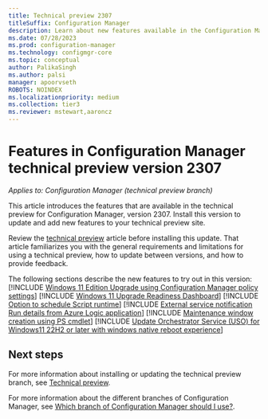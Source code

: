 ```yaml
---
title: Technical preview 2307
titleSuffix: Configuration Manager
description: Learn about new features available in the Configuration Manager technical preview branch version 2307.
ms.date: 07/28/2023
ms.prod: configuration-manager
ms.technology: configmgr-core
ms.topic: conceptual
author: PalikaSingh
ms.author: palsi
manager: apoorvseth
ROBOTS: NOINDEX
ms.localizationpriority: medium
ms.collection: tier3
ms.reviewer: mstewart,aaroncz 
---
```


# Features in Configuration Manager technical preview version 2307

*Applies to: Configuration Manager (technical preview branch)*

This article introduces the features that are available in the technical preview for Configuration Manager, version 2307. Install this version to update and add new features to your technical preview site.<!-- baseline only statement: When you install a new technical preview site, this release is also available as a baseline version.-->

Review the [technical preview](../technical-preview.md) article before installing this update. That article familiarizes you with the general requirements and limitations for using a technical preview, how to update between versions, and how to provide feedback.

The following sections describe the new features to try out in this version:
[!INCLUDE [Windows 11 Edition Upgrade using Configuration Manager policy settings](includes/2307/17668419.md)]
[!INCLUDE [Windows 11 Upgrade Readiness Dashboard](includes/2307/17668425.md)]
[!INCLUDE [Option to schedule Script runtime](includes/2307/17668435.md)]
[!INCLUDE [External service notification Run details from Azure Logic application](includes/2307/17668438.md)]
[!INCLUDE [Maintenance window creation using PS cmdlet](includes/2307/17686942.md)]
[!INCLUDE [Update Orchestrator Service (USO) for Windows11 22H2 or later with windows native reboot experience](includes/2307/4316341.md)]

## Next steps

For more information about installing or updating the technical preview branch, see [Technical preview](../technical-preview.md).

For more information about the different branches of Configuration Manager, see [Which branch of Configuration Manager should I use?](../../understand/which-branch-should-i-use.md).


